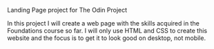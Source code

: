 Landing Page project for The Odin Project

In this project I will create a web page with the skills acquired in the Foundations course so far. I will only use HTML and CSS to create this website and the focus is to get it to look good on desktop, not mobile. 

